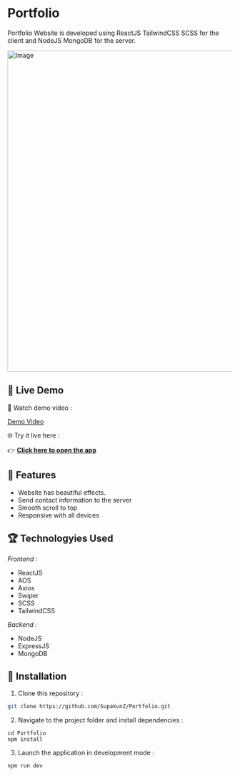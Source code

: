 # Portfolio
Portfolio Website is developed using ReactJS TailwindCSS SCSS for the client and NodeJS MongoDB for the server.

<img width="1280" height="720" alt="Image" src="https://github.com/user-attachments/assets/b14166ac-3b66-4d2d-aa1d-b25b64ef2efe" />

##  🌸  Live Demo 

🎥 Watch demo video :  

[Demo Video](https://github.com/user-attachments/assets/37406e0a-8b13-4081-b01a-4524b0d56029)

🌐 Try it live here :  

👉  [**Click here to open the app**](https://portfolio-supakun.netlify.app)

## 🌈 Features

  <ul>
      <li>Website has beautiful effects.</li>
      <li>Send contact information to the server</li>
      <li>Smooth scroll to top</li>
      <li>Responsive with all devices</li>
  </ul>

## 🏆 Technologyies Used
  <i>Frontend :</i>
  <ul>
      <li>ReactJS</li>
      <li>AOS</li>  
      <li>Axios</li>
      <li>Swiper</li>
      <li>SCSS</li>
      <li>TailwindCSS</li>
  </ul>
  
  <i>Backend :</i>
  <ul>
      <li>NodeJS</li>
      <li>ExpressJS</li>  
      <li>MongoDB</li>
  </ul>


## 💎 Installation

1. Clone this repository :

```bash
git clone https://github.com/SupakunZ/Portfolio.git
```

2. Navigate to the project folder and install dependencies :

```
cd Portfolio
npm install
```

3. Launch the application in development mode :

```
npm run dev
```
